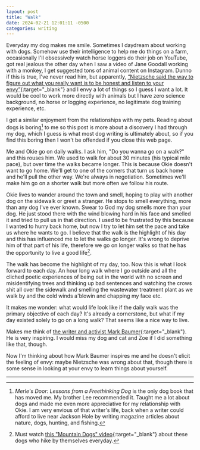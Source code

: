 ```yaml
---
layout: post
title: "Walk"
date: 2024-02-21 12:01:11 -0500
categories: writing
---
```


Everyday my dog makes me smile. Sometimes I daydream about working with dogs. Somehow use their intelligence to help me do things on a farm, occasionally I'll obsessively watch horse loggers do their job on YouTube, got real jealous the other day when I saw a video of Jane Goodall working with a monkey, I get suggested tons of animal content on Instagram. Dunno if this is true, I've never read him, but apparently, [“Nietzsche said the way to figure out what you really want is to be honest and listen to your envy”](https://twitter.com/deankissick/status/1758245954212225258){:target="_blank"} and I envy a lot of things so I guess I want a lot. It would be cool to work more directly with animals but I have zero science background, no horse or logging experience, no legitimate dog training experience, etc.

I get a similar enjoyment from the relationships with my pets. Reading about dogs is boring[^1] to me so this post is more about a discovery I had through my dog, which I guess is what most dog writing is ultimately about, so if you find this boring then I won't be offended if you close this web page.

Me and Okie go on daily walks. I ask him, "Do you wanna go on a walk?" and this rouses him. We used to walk for about 30 minutes (his typical mile pace), but over time the walks became longer. This is because Okie doesn't want to go home. We'll get to one of the corners that turn us back home and he'll pull the other way. We're always in negotiation. Sometimes we'll make him go on a shorter walk but more often we follow his route.

Okie lives to wander around the town and smell, hoping to play with another dog on the sidewalk or greet a stranger. He stops to smell everything, more than any dog I've ever known. Swear to God my dog smells more than your dog. He just stood there with the wind blowing hard in his face and smelled it and tried to pull us in that direction. I used to be frustrated by this because I wanted to hurry back home, but now I try to let him set the pace and take us where he wants to go. I believe that the walk is the highlight of his day and this has influenced me to let the walks go longer. It's wrong to deprive him of that part of his life, therefore we go on longer walks so that he has the opportunity to live a good life[^2].

The walk has become the highlight of my day, too. Now this is what I look forward to each day. An hour long walk where I go outside and all the cliched poetic experiences of being out in the world with no screen and misidentifying trees and thinking up bad sentences and watching the crows shit all over the sidewalk and smelling the wastewater treatment plant as we walk by and the cold winds a'blowin and chapping my face etc.

It makes me wonder: what would life look like if the daily walk was the primary objective of each day? It's already a cornerstone, but what if my day existed solely to go on a long walk? That seems like a nice way to live.

Makes me think of [the writer and activist Mark Baumer](https://www.youtube.com/watch?v=KExSKrm9OnU){:target="_blank"}. He is very inspiring. I would miss my dog and cat and Zoe if I did something like that, though.

Now I'm thinking about how Mark Baumer inspires me and he doesn't elicit the feeling of envy: maybe Nietzsche was wrong about that, though there is some sense in looking at your envy to learn things about yourself.

---
[^1]: *Merle's Door: Lessons from a Freethinking Dog* is the only dog book that has moved me. My brother Lee recommended it. Taught me a lot about dogs and made me even more appreciative for my relationship with Okie. I am very envious of that writer's life, back when a writer could afford to live near Jackson Hole by writing magazine articles about nature, dogs, hunting, and fishing.
[^2]: Must watch [this "Mountain Dogs" video](https://www.pbs.org/video/mountain-dogs-8dyzc3/){:target="_blank"} about these dogs who hike by themselves everyday.
